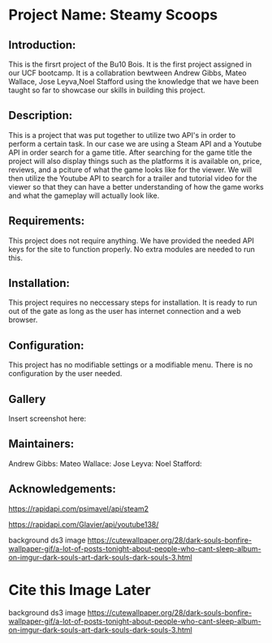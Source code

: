 
# Project Name: Steamy Scoops

    
## Introduction:
This is the firsrt project of the Bu10 Bois. It is the first project assigned in our UCF bootcamp. It is a collabration bewtween Andrew Gibbs, Mateo Wallace, Jose Leyva,Noel Stafford using the knowledge that we have been taught so far to showcase our skills in building this project.

## Description:
This is a project that was put together to utilize two API's in order to perform a certain task. In our case we are using a Steam API and a Youtube API in order search for a game title. After searching for the game title the project will also display things such as the platforms it is available on, price, reviews, and a pciture of what the game looks like for the viewer. We will then utilize the Youtube API to search for a trailer and tutorial video for the viewer so that they can have a better understanding of how the game works and what the gameplay will actually look like.

## Requirements:
This project does not require anything. We have provided the needed API keys for the site to function properly. No extra modules are needed to run this.

## Installation:
This project requires no neccessary steps for installation. It is ready to run out of the gate as long as the user has internet connection and a web browser. 

## Configuration:
This project has no modifiable settings or a modifiable menu. There is no configuration by the user needed. 

## Gallery
Insert screenshot here:

## Maintainers:
Andrew Gibbs:
Mateo Wallace:
Jose Leyva:
Noel Stafford:

## Acknowledgements:
https://rapidapi.com/psimavel/api/steam2

https://rapidapi.com/Glavier/api/youtube138/

background ds3 image
https://cutewallpaper.org/28/dark-souls-bonfire-wallpaper-gif/a-lot-of-posts-tonight-about-people-who-cant-sleep-album-on-imgur-dark-souls-art-dark-souls-dark-souls-3.html



# Cite this Image Later
background ds3 image
https://cutewallpaper.org/28/dark-souls-bonfire-wallpaper-gif/a-lot-of-posts-tonight-about-people-who-cant-sleep-album-on-imgur-dark-souls-art-dark-souls-dark-souls-3.html
